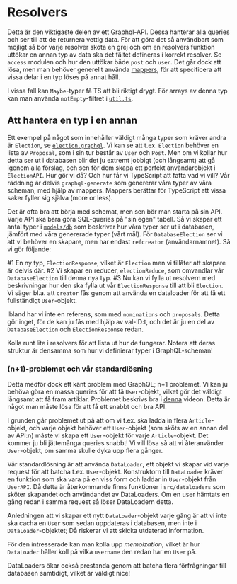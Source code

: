 # Resolvers

Detta är den viktigaste delen av ett Graphql-API. Dessa hanterar
alla queries och ser till att de returnera vettig data.
För att göra det så användbart som möjligt så bör varje resolver
sköta en grej och om en resolvers funktion uttökar en annan
typ av data ska det fältet defineras i korrekt resolver. Se
`access` modulen och hur den uttökar både `post` och `user`. Det
går dock att lösa, men man behöver generellt använda [mappers](../models/mappers.d.ts),
för att specificera att vissa delar i en typ löses på annat håll.

I vissa fall kan `Maybe`-typer få TS att bli riktigt drygt.
För arrays av denna typ kan man använda `notEmpty`-filtret i [`util.ts`](../util.ts).

## Att hantera en typ i en annan

Ett exempel på något som innehåller väldigt många typer som kräver andra är
`Election`, se [`election.graphql`](../schemas/election.graphql). Vi kan
se att t.ex. `Election` behöver en lista av `Proposal`, som i sin tur
består av `User` och `Post`. Men om vi kollar hur detta ser ut i databasen blir
det ju extremt jobbigt (och långsamt) att gå igenom alla förslag, och sen för dem
skapa ett perfekt användarobjekt i `ElectionAPI`. Hur gör vi då? Och hur får
vi TypeScript att fatta vad vi vill? Vår räddning är delvis `graphql-generate` som
genererar våra typer av våra scheman, med hjälp av mappers. Mappers berättar för
TypeScript att vissa saker fyller sig själva (more or less).

Det är ofta bra att börja med schemat, men sen bör man starta på sin API. Varje API
ska bara göra SQL-queries på "sin egen" tabell. Så vi skapar ett antal typer i
[`models/db`](../models/db) som beskriver hur våra typer ser ut i databasen, jämfört
med våra genererade typer (vårt mål). För `DatabaseElection` ser vi att vi behöver en skapare,
men har endast `refcreator` (användarnamnet). Så vi gör följande:

#1 En ny typ, `ElectionResponse`, vilket är `Election` men vi tillåter att skapare är delvis där.
#2 Vi skapar en reducer, `electionReduce`, som omvandlar vår `DatabaseElection` till denna nya typ.
#3 Nu kan vi fylla ut resolvern med beskrivningar hur den ska fylla ut vår `ElectionResponse`
till att bli `Election`. Vi säger bl.a. att `creator` fås genom att använda en dataloader
för att få ett fullständigt `User`-objekt.

Ibland har vi inte en referens, som med `nominations` och `proposals`. Detta gör inget,
för de kan ju fås med hjälp av val-ID:t, och det är ju en del av `DatabaseElection` och
`ElectionResponse` redan.

Kolla runt lite i resolvers för att lista ut hur de fungerar. Notera att deras struktur
är densamma som hur vi definierar typer i GraphQL-scheman!
### (n+1)-problemet och vår standardlösning

Detta medför dock ett känt problem med GraphQL; n+1 problemet. Vi kan ju behöva göra en massa queries för att få `User`-objekt, vilket gör det väldigt långsamt att få fram artiklar. Problemet beskrivs bra i [denna](https://youtu.be/uCbFMZYQbxE) videon. Detta är något man måste lösa för att få ett snabbt och bra API.

I grunden går problemet ut på att om vi t.ex. ska ladda in flera `Article`-objekt, och varje objekt behöver ett `User`-objekt (som sköts av en annan del av API:n) måste vi skapa ett `User`-objekt för varje `Article`-objekt. Det kommer ju bli jättemånga queries snabbt! Vi vill lösa så att vi återanvänder `User`-objekt, om samma skulle dyka upp flera gånger.

Vår standardlösning är att använda `DataLoader`, ett objekt vi skapar vid varje request för att batcha t.ex. `User`-objekt. Konstruktorn till `DataLoader` kräver en funktion som ska vara på en viss form och laddar in `User`-objekt från `UserAPI`. Då detta är återkommande finns funktioner i `src/dataloaders` som sköter skapandet och användandet av DataLoaders. Om en user hämtats en gång redan i samma request så löser DataLoadern detta.

Anledningen att vi skapar ett nytt `DataLoader`-objekt varje gång är att vi inte ska cacha en `User` som sedan uppdateras i databasen, men inte i `DataLoader`-objektet; Då riskerar vi att skicka utdaterad information.

För den intresserade kan man kolla upp _memoization_, vilket är hur `DataLoader` håller koll på vilka `username` den redan har en `User` på.

DataLoaders ökar också prestanda genom att batcha flera förfrågningar till databasen samtidigt,
vilket är väldigt nice!